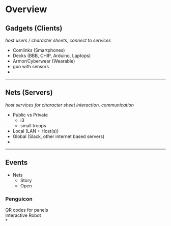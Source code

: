 # Overview

## Gadgets (Clients)
_host users / character sheets, connect to services_
* Comlinks (Smartphones)
* Decks (BBB, CHIP, Arduino, Laptops)
* Armor/Cyberwear (Wearable)
* gun with sensors
* 

---

## Nets (Servers)
_host services for character sheet interaction, communication_
* Public vs Private
    * i3
    * small troops
* Local (LAN + Host(s))
* Global (Slack, other internet based servers)
*

---

## Events
* Nets
    * Story
    * Open
### Penguicon
QR codes for panels  
Interactive Robot  
*
